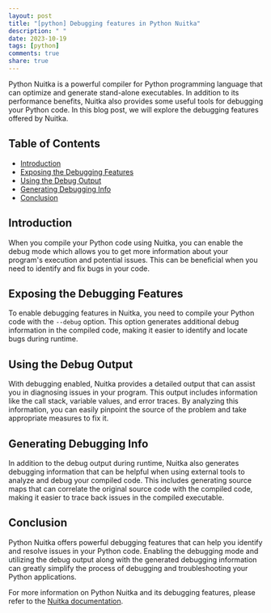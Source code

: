 ```yaml
---
layout: post
title: "[python] Debugging features in Python Nuitka"
description: " "
date: 2023-10-19
tags: [python]
comments: true
share: true
---
```


Python Nuitka is a powerful compiler for Python programming language that can optimize and generate stand-alone executables. In addition to its performance benefits, Nuitka also provides some useful tools for debugging your Python code. In this blog post, we will explore the debugging features offered by Nuitka.

## Table of Contents
- [Introduction](#introduction)
- [Exposing the Debugging Features](#exposing-the-debugging-features)
- [Using the Debug Output](#using-the-debug-output)
- [Generating Debugging Info](#generating-debugging-info)
- [Conclusion](#conclusion)

## Introduction
When you compile your Python code using Nuitka, you can enable the debug mode which allows you to get more information about your program's execution and potential issues. This can be beneficial when you need to identify and fix bugs in your code.

## Exposing the Debugging Features
To enable debugging features in Nuitka, you need to compile your Python code with the `--debug` option. This option generates additional debug information in the compiled code, making it easier to identify and locate bugs during runtime.

## Using the Debug Output
With debugging enabled, Nuitka provides a detailed output that can assist you in diagnosing issues in your program. This output includes information like the call stack, variable values, and error traces. By analyzing this information, you can easily pinpoint the source of the problem and take appropriate measures to fix it.

## Generating Debugging Info
In addition to the debug output during runtime, Nuitka also generates debugging information that can be helpful when using external tools to analyze and debug your compiled code. This includes generating source maps that can correlate the original source code with the compiled code, making it easier to trace back issues in the compiled executable.

## Conclusion
Python Nuitka offers powerful debugging features that can help you identify and resolve issues in your Python code. Enabling the debugging mode and utilizing the debug output along with the generated debugging information can greatly simplify the process of debugging and troubleshooting your Python applications.

For more information on Python Nuitka and its debugging features, please refer to the [Nuitka documentation](https://nuitka.net/doc/user-manual.html#id1).